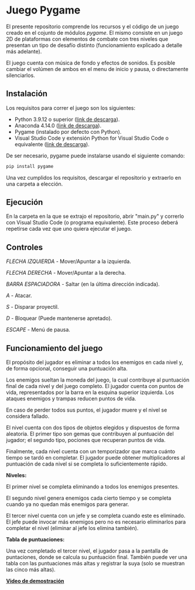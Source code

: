 # Juego Pygame

El presente repositorio comprende los recursos y el código de un juego creado en el cojunto de módulos *pygame*. El mismo consiste en un juego 2D de plataformas con 
elementos de combate con tres niveles que presentan un tipo de desafío distinto (funcionamiento explicado a detalle más adelante).

El juego cuenta con música de fondo y efectos de sonidos. Es posible cambiar el volúmen de ambos en el menu de inicio y pausa, o directamente silenciarlos.

## Instalación

Los requisitos para correr el juego son los siguientes:

 - Python 3.9.12 o superior ([link de descarga](https://www.python.org/downloads/)).
 - Anaconda 4.14.0 ([link de descarga](https://www.anaconda.com/)).
 - Pygame (instalado por defecto con Python).
 - Visual Studio Code y extensión Python for Visual Studio Code o equivalente ([link de descarga](https://code.visualstudio.com/)).
 
De ser necesario, pygame puede instalarse usando el siguiente comando:

```bash
pip install pygame
```

Una vez cumplidos los requisitos, descargar el repositorio y extraerlo en una carpeta a elección.

## Ejecución

En la carpeta en la que se extrajo el repositorio, abrir "main.py" y correrlo con Visual Studio Code (o programa equivalente). Este proceso deberá repetirse cada 
vez que uno quiera ejecutar el juego.

## Controles

*FLECHA IZQUIERDA* - Mover/Apuntar a la izquierda. 

*FLECHA DERECHA* - Mover/Apuntar a la derecha.

*BARRA ESPACIADORA* - Saltar (en la última dirección indicada).

*A* - Atacar.

*S* - Disparar proyectil.

*D* - Bloquear (Puede mantenerse apretado).

*ESCAPE* - Menú de pausa.

## Funcionamiento del juego

El propósito del jugador es eliminar a todos los enemigos en cada nivel y, de forma opcional, conseguir una puntuación alta.

Los enemigos sueltan la moneda del juego, la cual contribuye al puntuación final de cada nivel y del juego completo.
El jugador cuenta con puntos de vida, representados por la barra en la esquina superior izquierda. Los ataques enemigos y trampas reducen puntos de vida.

En caso de perder todos sus puntos, el jugador muere y el nivel se considera fallado.

El nivel cuenta con dos tipos de objetos elegidos y dispuestos de forma aleatoria. El primer tipo son gemas que contribuyen al puntuación del jugador; 
el segundo tipo, pociones que recuperan puntos de vida.

Finalmente, cada nivel cuenta con un temporizador que marca cuánto tiempo se tardó en completar. 
El jugador puede obtener multiplicadores al puntuación de cada nivel si se completa lo suficientemente rápido.

**Niveles:**

El primer nivel se completa eliminando a todos los enemigos presentes.

El segundo nivel genera enemigos cada cierto tiempo y se completa cuando ya no quedan más enemigos para generar.

El tercer nivel cuenta con un jefe y se completa cuando este es eliminado. El jefe puede invocar más enemigos pero no es necesario eliminarlos para completar el nivel 
(eliminar al jefe los elimina también).

**Tabla de puntuaciones:**

Una vez completado el tercer nivel, el jugador pasa a la pantalla de puntaciones, donde se calcula su puntuación final. También puede ver una tabla con las puntuaciones 
más altas y registrar la suya (solo se muestran las cinco más altas).

 [**Video de demostración**](https://youtu.be/RBihVMoa5IM)
